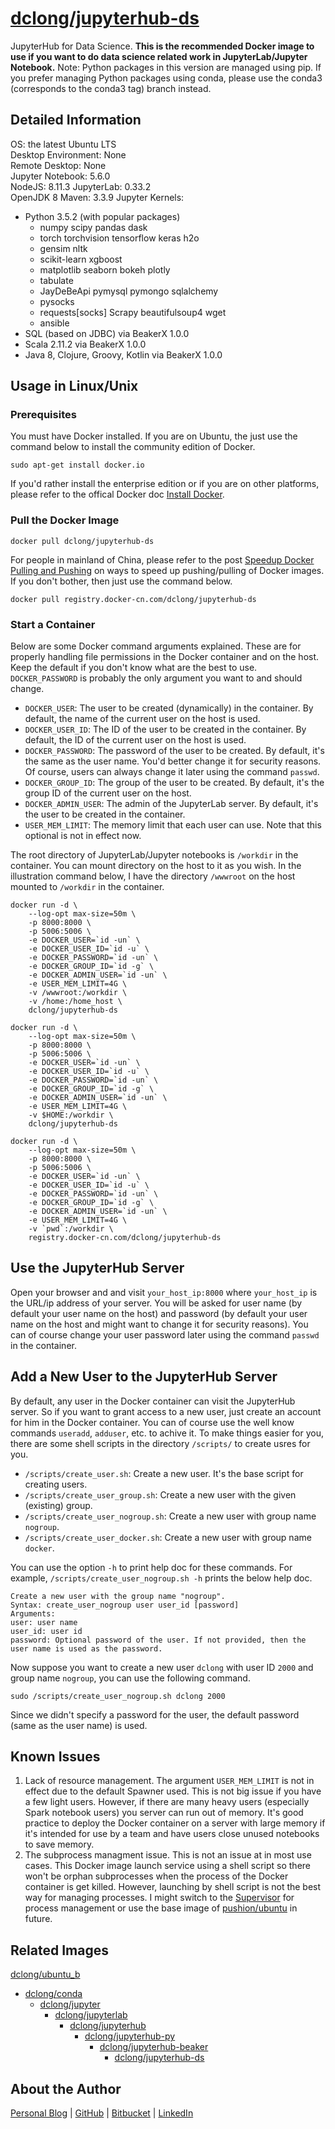 # [dclong/jupyterhub-ds](https://hub.docker.com/r/dclong/jupyterhub-ds/)

JupyterHub for Data Science.
**This is the recommended Docker image to use
if you want to do data science related work in JupyterLab/Jupyter Notebook.**
Note: Python packages in this version are managed using pip.
If you prefer managing Python packages using conda, 
please use the conda3 (corresponds to the conda3 tag) branch instead.

## Detailed Information

OS: the latest Ubuntu LTS  
Desktop Environment: None  
Remote Desktop: None  
Jupyter Notebook: 5.6.0  
NodeJS: 8.11.3
JupyterLab: 0.33.2  
OpenJDK 8
Maven: 3.3.9
Jupyter Kernels:  
- Python 3.5.2 (with popular packages)  
    + numpy scipy pandas dask  
    + torch torchvision tensorflow keras h2o  
    + gensim nltk  
    + scikit-learn xgboost  
    + matplotlib seaborn bokeh plotly  
    + tabulate  
    + JayDeBeApi pymysql pymongo sqlalchemy  
    + pysocks  
    + requests[socks] Scrapy beautifulsoup4 wget  
    + ansible
- SQL (based on JDBC) via BeakerX 1.0.0
- Scala 2.11.2 via BeakerX 1.0.0
- Java 8, Clojure, Groovy, Kotlin via BeakerX 1.0.0

## Usage in Linux/Unix

### Prerequisites
You must have Docker installed.
If you are on Ubuntu,
the just use the command below to install the community edition of Docker.
```
sudo apt-get install docker.io
```
If you'd rather install the enterprise edition
or if you are on other platforms,
please refer to the offical Docker doc [Install Docker](https://docs.docker.com/install/).

### Pull the Docker Image
```
docker pull dclong/jupyterhub-ds
```
For people in mainland of China,
please refer to the post
[Speedup Docker Pulling and Pushing](http://www.legendu.net/en/blog/speedup-docker-pulling-and-pushing/)
on ways to speed up pushing/pulling of Docker images.
If you don't bother,
then just use the command below.
```
docker pull registry.docker-cn.com/dclong/jupyterhub-ds
```

### Start a Container

Below are some Docker command arguments explained.
These are for properly handling file permissions in the Docker container and on the host.
Keep the default if you don't know what are the best to use.
`DOCKER_PASSWORD` is probably the only argument you want to and should change.

- `DOCKER_USER`: The user to be created (dynamically) in the container.
    By default, the name of the current user on the host is used.
- `DOCKER_USER_ID`: The ID of the user to be created in the container.
    By default, the ID of the current user on the host is used.
- `DOCKER_PASSWORD`: The password of the user to be created.
    By default, it's the same as the user name.
    You'd better change it for security reasons.
    Of course, users can always change it later using the command `passwd`.
- `DOCKER_GROUP_ID`: The group of the user to be created.
    By default, it's the group ID of the current user on the host.
- `DOCKER_ADMIN_USER`: The admin of the JupyterLab server.
    By default, it's the user to be created in the container.
- `USER_MEM_LIMIT`: The memory limit that each user can use.
    Note that this optional is not in effect now.

The root directory of JupyterLab/Jupyter notebooks is `/workdir` in the container.
You can mount directory on the host to it as you wish.
In the illustration command below,
I have the directory `/wwwroot` on the host mounted to `/workdir` in the container.

```
docker run -d \
    --log-opt max-size=50m \
    -p 8000:8000 \
    -p 5006:5006 \
    -e DOCKER_USER=`id -un` \
    -e DOCKER_USER_ID=`id -u` \
    -e DOCKER_PASSWORD=`id -un` \
    -e DOCKER_GROUP_ID=`id -g` \
    -e DOCKER_ADMIN_USER=`id -un` \
    -e USER_MEM_LIMIT=4G \
    -v /wwwroot:/workdir \
    -v /home:/home_host \
    dclong/jupyterhub-ds
```
```
docker run -d \
    --log-opt max-size=50m \
    -p 8000:8000 \
    -p 5006:5006 \
    -e DOCKER_USER=`id -un` \
    -e DOCKER_USER_ID=`id -u` \
    -e DOCKER_PASSWORD=`id -un` \
    -e DOCKER_GROUP_ID=`id -g` \
    -e DOCKER_ADMIN_USER=`id -un` \
    -e USER_MEM_LIMIT=4G \
    -v $HOME:/workdir \
    dclong/jupyterhub-ds
```
```
docker run -d \
    --log-opt max-size=50m \
    -p 8000:8000 \
    -p 5006:5006 \
    -e DOCKER_USER=`id -un` \
    -e DOCKER_USER_ID=`id -u` \
    -e DOCKER_PASSWORD=`id -un` \
    -e DOCKER_GROUP_ID=`id -g` \
    -e DOCKER_ADMIN_USER=`id -un` \
    -e USER_MEM_LIMIT=4G \
    -v `pwd`:/workdir \
    registry.docker-cn.com/dclong/jupyterhub-ds
```
## Use the JupyterHub Server

Open your browser and and visit `your_host_ip:8000`
where `your_host_ip` is the URL/ip address of your server.
You will be asked for user name (by default your user name on the host)
and password (by default your user name on the host and might want to change it for security reasons).
You can of course change your user password later
using the command `passwd` in the container.  

## Add a New User to the JupyterHub Server

By default,
any user in the Docker container can visit the JupyterHub server.
So if you want to grant access to a new user,
just create an account for him in the Docker container.
You can of course use the well know commands `useradd`, `adduser`, etc. to achive it.
To make things easier for you,
there are some shell scripts in the directory `/scripts/` to create usres for you.

- `/scripts/create_user.sh`: Create a new user. It's the base script for creating users.
- `/scripts/create_user_group.sh`: Create a new user with the given (existing) group.
- `/scripts/create_user_nogroup.sh`: Create a new user with group name `nogroup`.
- `/scripts/create_user_docker.sh`: Create a new user with group name `docker`.

You can use the option `-h` to print help doc for these commands.
For example, `/scripts/create_user_nogroup.sh -h` prints the below help doc.
```
Create a new user with the group name "nogroup".
Syntax: create_user_nogroup user user_id [password]
Arguments:
user: user name
user_id: user id
password: Optional password of the user. If not provided, then the user name is used as the password.
```
Now suppose you want to create a new user `dclong` with user ID `2000` and group name `nogroup`,
you can use the following command.
```
sudo /scripts/create_user_nogroup.sh dclong 2000
```
Since we didn't specify a password for the user,
the default password (same as the user name) is used.

## Known Issues

1. Lack of resource management.
    The argument `USER_MEM_LIMIT` is not in effect due to the default Spawner used.
    This is not big issue if you have a few light users.
    However,
    if there are many heavy users (especially Spark notebook users) you server can run out of memory.
    It's good practice to deploy the Docker container on a server with large memory
    if it's intended for use by a team
    and have users close unused notebooks to save memory.  
2. The subprocess managment issue.
    This is not an issue at in most use cases.
    This Docker image launch service using a shell script
    so there won't be orphan subprocesses
    when the process of the Docker container is get killed.
    However, launching by shell script is not the best way for managing processes.
    I might switch to the [Supervisor](https://github.com/Supervisor/supervisor) for process management
    or use the base image of [pushion/ubuntu](https://github.com/phusion/baseimage-docker) in future.

## Related Images

[dclong/ubuntu_b](https://hub.docker.com/r/dclong/ubuntu_b/)

- [dclong/conda](https://hub.docker.com/r/dclong/conda/)
    - [dclong/jupyter](https://hub.docker.com/r/dclong/jupyter/)
        - [dclong/jupyterlab](https://hub.docker.com/r/dclong/jupyterlab)
            - [dclong/jupyterhub](https://hub.docker.com/r/dclong/jupyterhub/)
                - [dclong/jupyterhub-py](https://hub.docker.com/r/dclong/jupyterhub-py/)
                    - [dclong/jupyterhub-beaker](https://hub.docker.com/r/dclong/jupyterhub-beakerx/)
                        - [dclong/jupyterhub-ds](https://hub.docker.com/r/dclong/jupyterhub-ds/)

## About the Author

[Personal Blog](http://www.legendu.net)   |   [GitHub](https://github.com/dclong)   |   [Bitbucket](https://bitbucket.org/dclong/)   |   [LinkedIn](http://www.linkedin.com/in/ben-chuanlong-du-1239b221/)
